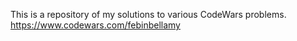 This is a repository of my solutions to various CodeWars problems. https://www.codewars.com/febinbellamy
